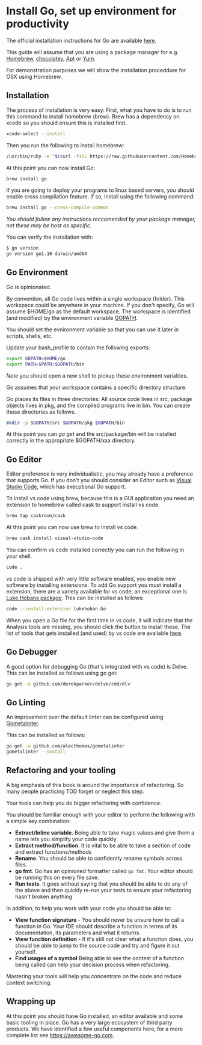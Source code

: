 # Install Go, set up environment for productivity

The official installation instructions for Go are available [here](https://golang.org/doc/install).

This guide will assume that you are using a package manager for e.g. [Homebrew](https://brew.sh), [chocolatey](https://chocolatey.org), [Apt](https://help.ubuntu.com/community/AptGet/Howto) or [Yum](https://access.redhat.com/solutions/9934).

For demonstration purposes we will show the installation proceddure for OSX using Homebrew.

## Installation

The process of installation is very easy. First, what you have to do is to run this command to install homebrew (brew).  Brew has a dependency on xcode so you should ensure this is installed first.

```sh
xcode-select --install
```

Then you run the following to install homebrew:

```sh
/usr/bin/ruby -e "$(curl -fsSL https://raw.githubusercontent.com/Homebrew/install/master/install)"
```

At this point you can now install Go:

```sh
brew install go
```

If you are going to deploy your programs to linux based servers, you should enable cross compilation feature. If so, install using the following command:

```sh
brew install go --cross-compile-common
```

*You should follow any instructions reccomended by your package manager, not these may be host os specific*.

You can verify the installation with:

```sh
$ go version
go version go1.10 darwin/amd64
```

## Go Environment

Go is opinionated.

By convention, all Go code lives within a single workspace (folder). This workspace could be anywhere in your machine. If you don't specify, Go will assume $HOME/go as the default workspace.  The workspace is identified (and modified) by the environment variable [GOPATH](https://golang.org/cmd/go/#hdr-GOPATH_environment_variable).

You should set the evnironment variable so that you can use it later in scripts, shells, etc.

Update your bash_profile to contain the following exports:

```sh
export GOPATH=$HOME/go
export PATH=$PATH:$GOPATH/bin
```

*Note* you should open a new shell to pickup these environment variables.

Go assumes that your workspace contains a specific directory structure.

Go places its files in three directories: All source code lives in src, package objects lives in pkg, and the compiled programs live in bin. You can create these directories as follows.

```sh
mkdir -p $GOPATH/src $GOPATH/pkg $GOPATH/bin
```

At this point you can _go get_ and the src/package/bin will be installed correctly in the appropriate $GOPATH/xxx directory.

## Go Editor

Editor preference is very individualistic, you may already have a preference that supports Go.  If you don't you should consider an Editor such as [Visual Studio Code](https://code.visualstudio.com), which has execptional Go support.

To install vs code using brew, because this is a GUI application you need an extension to homebrew called cask to support install vs code.

```sh
brew tap caskroom/cask
```

At this point you can now use brew to install vs code.

```sh
brew cask install visual-studio-code
```

You can confirm vs code installed correctly you can run the following in your shell.

```sh
code . 
```

vs code is shipped with very little software enabled, you enable new software by installing extensions.  To add Go support you must install a extension, there are a variety available for vs code, an exceptional one is [Luke Hobans package](https://github.com/Microsoft/vscode-go).  This can be installed as follows:

```sh
code --install-extension lukehoban.Go
``` 

When you open a Go file for the first time in vs code, it will indicate that the Analysis tools are missing, you should click the button to install these. The list of tools that gets installed (and used) by vs code are available [here](https://github.com/Microsoft/vscode-go/wiki/Go-tools-that-the-Go-extension-depends-on).

## Go Debugger

A good option for debugging Go (that's integrated with vs code) is Delve. This can be installed as follows using go get:

```sh
go get -u github.com/derekparker/delve/cmd/dlv
```

## Go Linting

An improvement over the default linter can be configured using [Gometalinter](https://github.com/alecthomas/gometalinter).

This can be installed as follows:

```sh
go get -u github.com/alecthomas/gometalinter
gometalinter --install
```

## Refactoring and your tooling

A big emphasis of this book is around the importance of refactoring. So many people practicing TDD forget or neglect this step. 

Your tools can help you do bigger refactoring with confidence. 

You should be familiar enough with your editor to perform the following with a simple key combination:

- **Extract/Inline variable**. Being able to take magic values and give them a name lets you simplify your code quickly
- **Extract method/function**. It is vital to be able to take a section of code and extract functions/methods
- **Rename**. You should be able to confidently rename symbols across files.
- **go fmt**. Go has an opinioned formatter called `go fmt`. Your editor should be running this on every file save.
- **Run tests**. It goes without saying that you should be able to do any of the above and then quickly re-run your tests to ensure your refactoring hasn't broken anything

In addition, to help you work with your code you should be able to: 

- **View function signature** - You should never be unsure how to call a function in Go. Your IDE should describe a function in terms of its documentation, its parameters and what it returns.
- **View function definition** - If it's still not clear what a function does, you should be able to jump to the source code and try and figure it out yourself.
- **Find usages of a symbol** Being able to see the contest of a function being called can help your decision process when refactoring.


Mastering your tools will help you concentrate on the code and reduce context switching.

## Wrapping up

At this point you should have Go installed, an editor available and some basic tooling in place.  Go has a very large ecosystem of third party products.  We have identified a few useful components here, for a more complete list see https://awesome-go.com.